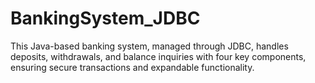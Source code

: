 # BankingSystem_JDBC
This Java-based banking system, managed through JDBC, handles deposits, withdrawals, and balance inquiries with four key components, ensuring secure transactions and expandable functionality.
